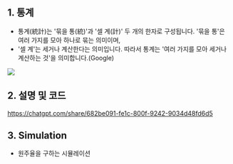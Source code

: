 ## 1. 통계
- 통계(統計)는 '묶을 통(統)'과 '셀 계(計)' 두 개의 한자로 구성됩니다. '묶을 통'은 여러 가지를 모아 하나로 묶는 의미이며,
- '셀 계'는 세거나 계산한다는 의미입니다. 따라서 통계는 '여러 가지를 모아 세거나 계산하는 것'을 의미합니다.(Google)

<img src='https://images.unsplash.com/photo-1610029795220-e5afca4dc7ba?w=500&auto=format&fit=crop&q=60&ixlib=rb-4.1.0&ixid=M3wxMjA3fDB8MHxzZWFyY2h8Mnx8bGlnaHRob3VzZXxlbnwwfHwwfHx8MA%3D%3D'>

## 2. 설명 및 코드
https://chatgpt.com/share/682be091-fe1c-800f-9242-9034d48fd6d5 

## 3. Simulation
- 원주율을 구하는 시뮬레이션 
